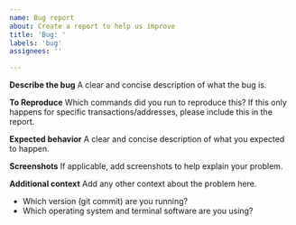 ```yaml
---
name: Bug report
about: Create a report to help us improve
title: 'Bug: '
labels: 'bug'
assignees: ''

---
```


**Describe the bug**
A clear and concise description of what the bug is.

**To Reproduce**
Which commands did you run to reproduce this?
If this only happens for specific transactions/addresses, please include this in the report.

**Expected behavior**
A clear and concise description of what you expected to happen.

**Screenshots**
If applicable, add screenshots to help explain your problem.

**Additional context**
Add any other context about the problem here.

* Which version (git commit) are you running?
* Which operating system and terminal software are you using?
